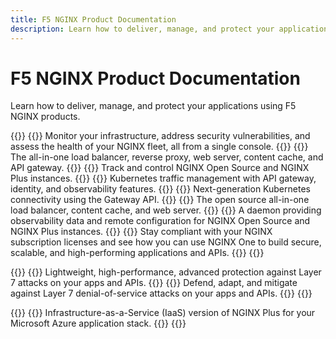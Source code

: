 ```yaml
---
title: F5 NGINX Product Documentation
description: Learn how to deliver, manage, and protect your applications using F5 NGINX products.
---
```


# F5 NGINX Product Documentation 
Learn how to deliver, manage, and protect your applications using F5 NGINX products. 

{{<card-section showAsCards="true" title="F5 NGINX One">}}
  {{<card title="F5 NGINX One Console" titleUrl="/nginx-one/" brandIcon="NGINX-One-product-icon.svg" isLanding="true">}}
    Monitor your infrastructure, address security vulnerabilities, and assess the health of your NGINX fleet, all from a single console.
  {{</card >}}
  {{<card title="F5 NGINX Plus" titleUrl="/nginx/" brandIcon="NGINX-Plus-product-icon.svg" isLanding="true">}}
    The all-in-one load balancer, reverse proxy, web server, content cache, and API gateway.
  {{</card >}}
  {{<card title="F5 NGINX Instance Manager" titleUrl="/nginx-instance-manager/" brandIcon="NGINX-Instance-Manager-product-icon.svg" isLanding="true">}}
    Track and control NGINX Open Source and NGINX Plus instances.
  {{</card >}}
  {{<card title="F5 NGINX Ingress Controller" titleUrl="/nginx-ingress-controller/" brandIcon="NGINX-Ingress-Controller-product-icon.svg" isLanding="true">}}
    Kubernetes traffic management with API gateway, identity, and observability features.
  {{</card >}}
  {{<card title="F5 NGINX Gateway Fabric" titleUrl="/nginx-gateway-fabric/" brandIcon="NGINX-Gateway-Fabric-product-icon.svg" isLanding="true">}}
    Next-generation Kubernetes connectivity using the Gateway API.
  {{</card >}}
  {{<card title="NGINX Open Source" titleUrl="https://nginx.org/en/docs/" brandIcon="NGINX-Open-Source-product-icon.svg" isLanding="true">}}
    The open source all-in-one load balancer, content cache, and web server.
  {{</card >}}
  {{<card title="NGINX Agent" titleUrl="/nginx-agent/" brandIcon="NGINX-Agent-product-icon.svg" isLanding="true">}}
    A daemon providing observability data and remote configuration for NGINX Open Source and NGINX Plus instances.
  {{</card >}}
  {{<card title="Subscription licensing & solutions" titleUrl="/solutions/" brandIcon="NGINX-product-icon.svg" isLanding="true">}}
    Stay compliant with your NGINX subscription licenses and see how you can use NGINX One to build secure, scalable, and high-performing applications and APIs.
  {{</card >}}
{{</card-section>}}

{{<card-section showAsCards="true" title="F5 NGINX App Protect">}}
  {{<card title="F5 WAF for NGINX" titleUrl="/waf/" brandIcon="NGINX-App-Protect-WAF-product-icon.svg" isLanding="true">}}
    Lightweight, high-performance, advanced protection against Layer 7 attacks on your apps and APIs.
  {{</card >}}
  {{<card title="F5 DoS for NGINX" titleUrl="/nginx-app-protect-dos/" brandIcon="NGINX-App-Protect-DoS-product-icon.svg" isLanding="true">}}
    Defend, adapt, and mitigate against Layer 7 denial-of-service attacks on your apps and APIs.
  {{</card >}}
{{</card-section>}}

{{<card-section showAsCards="true" title="F5 NGINX as a Service">}}
  {{<card title="F5 NGINXaaS for Azure" titleUrl="/nginxaas/azure/" brandIcon="NGINX-for-Azure-product-icon.svg" isLanding="true">}}
    Infrastructure-as-a-Service (IaaS) version of NGINX Plus for your Microsoft Azure application stack.
  {{</card >}}
{{</card-section>}}
